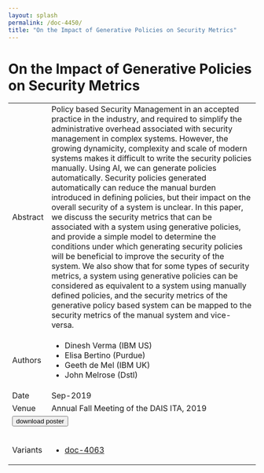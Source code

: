 ```yaml
---
layout: splash
permalink: /doc-4450/
title: "On the Impact of Generative Policies on Security Metrics"
---
```


# On the Impact of Generative Policies on Security Metrics

<table>
    <tbody>
    <tr>
        <td>Abstract</td>
        <td>Policy based Security Management in an accepted practice in the industry, and required to simplify the administrative overhead associated with security management in complex systems. However, the growing dynamicity, complexity and scale of modern systems makes it difficult to write the security policies manually. Using AI, we can generate policies automatically. Security policies generated automatically can reduce the manual burden introduced in defining policies, but their impact on the overall security of a system is unclear. In this paper, we discuss the security metrics that can be associated with a system using generative policies, and provide a simple model to determine the conditions under which generating security policies will be beneficial to improve the security of the system. We also show that for some types of security metrics, a system using generative policies can be considered as equivalent to a system using manually defined policies, and the security metrics of the generative policy based system can be mapped to the security metrics of the manual system and vice-versa.</td>
    </tr>
    <tr>
        <td>Authors</td>
        <td>
            <ul>
                <li>Dinesh Verma (IBM US)</li>
                <li>Elisa Bertino (Purdue)</li>
                <li>Geeth de Mel (IBM UK)</li>
                <li>John Melrose (Dstl)</li>
            </ul>
        </td>
    </tr>
    <tr>
        <td>Date</td>
        <td>Sep-2019</td>
    </tr>
    <tr>
        <td>Venue</td>
        <td>Annual Fall Meeting of the DAIS ITA, 2019</td>
    </tr>
        <tr>
            <td colspan="2">
                <form method="get" action="https://dais-ita.org/sites/default/files/3910_poster.pdf">
                    <button type="submit">download poster</button>
                </form>
            </td>
        </tr>
        <tr>
            <td>Variants</td>
            <td>
                <ul>
                    <li><a href="${varId}">doc-4063</a></li>
                </ul>
            </td>
        </tr>
    </tbody>
</table>
